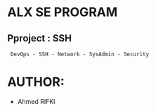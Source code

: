 # ALX SE PROGRAM

## Pproject : SSH
`` DevOps - SSH - Network - SysAdmin - Security``

# AUTHOR:
- Ahmed RIFKI
